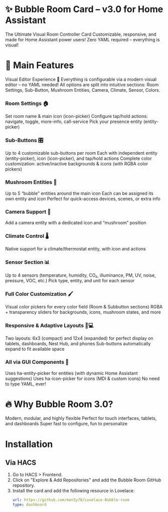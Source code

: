 # ✨ Bubble Room Card – v3.0 for Home Assistant
The Ultimate Visual Room Controller Card
Customizable, responsive, and made for Home Assistant power users!
Zero YAML required – everything is visual!

# 🚀 Main Features
Visual Editor Experience 🎨
Everything is configurable via a modern visual editor – no YAML needed! All options are split into intuitive sections:
Room Settings, Sub-Button, Mushroom Entities, Camera, Climate, Sensor, Colors.

### Room Settings 🏠

Set room name & main icon (icon-picker)
Configure tap/hold actions: navigate, toggle, more-info, call-service
Pick your presence entity (entity-picker)

### Sub-Buttons 🎛️

Up to 4 customizable sub-buttons per room
Each with independent entity (entity-picker), icon (icon-picker), and tap/hold actions
Complete color customization: active/inactive backgrounds & icons (with RGBA color pickers)

### Mushroom Entities 🍄

Up to 5 “bubble” entities around the main icon
Each can be assigned its own entity and icon
Perfect for quick-access devices, scenes, or extra info

### Camera Support 🎥

Add a camera entity with a dedicated icon and “mushroom” position

### Climate Control 🌡️

Native support for a climate/thermostat entity, with icon and actions

### Sensor Section 📊

Up to 4 sensors (temperature, humidity, CO₂, illuminance, PM, UV, noise, pressure, VOC, etc.)
Pick type, entity, and unit for each sensor

### Full Color Customization 🖌️

Visual color pickers for every color field (Room & Subbutton sections)
RGBA + transparency sliders for backgrounds, icons, mushroom states, and more

### Responsive & Adaptive Layouts 📱💻

Two layouts: 6x3 (compact) and 12x4 (expanded) for perfect display on tablets, dashboards, Nest Hub, and phones
Sub-buttons automatically expand to fit available space

### All via GUI Components 🧩

Uses ha-entity-picker for entities (with dynamic Home Assistant suggestions)
Uses ha-icon-picker for icons (MDI & custom icons)
No need to type YAML, ever!

# 🔥 Why Bubble Room 3.0?
Modern, modular, and highly flexible
Perfect for touch interfaces, tablets, and dashboards
Super fast to configure, fun to personalize

# Installation
## Via HACS
1. Go to HACS > Frontend.
2. Click on "Explore & Add Repositories" and add the Bubble Room GitHub repository.
3. Install the card and add the following resource in Lovelace:
     ```yaml
   url: https://github.com/mon3y78/Lovelace-Bubble-room
   type: dashboard
